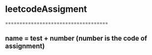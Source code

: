 # leetcodeAssigment

====================================

## name = test + number (number is the code of assignment)
